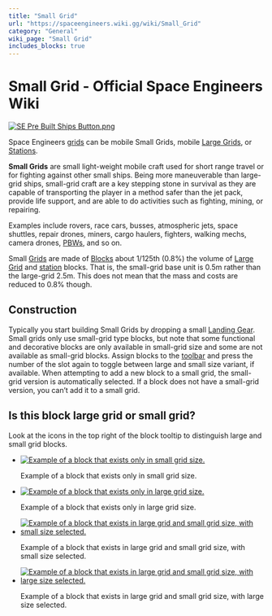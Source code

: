 ```yaml
---
title: "Small Grid"
url: "https://spaceengineers.wiki.gg/wiki/Small_Grid"
category: "General"
wiki_page: "Small Grid"
includes_blocks: true
---
```


# Small Grid - Official Space Engineers Wiki

[![SE Pre Built Ships Button.png](https://spaceengineers.wiki.gg/images/thumb/SE_Pre_Built_Ships_Button.png/300px-SE_Pre_Built_Ships_Button.png?12d996)](https://spaceengineers.wiki.gg/wiki/File:SE_Pre_Built_Ships_Button.png)

Space Engineers [grids](https://spaceengineers.wiki.gg/wiki/Grid "Grid") can be mobile Small Grids, mobile [Large Grids](https://spaceengineers.wiki.gg/wiki/Large_Grid "Large Grid"), or [Stations](https://spaceengineers.wiki.gg/wiki/Station "Station").

**Small Grids** are small light-weight mobile craft used for short range travel or for fighting against other small ships. Being more maneuverable than large-grid ships, small-grid craft are a key stepping stone in survival as they are capable of transporting the player in a method safer than the jet pack, provide life support, and are able to do activities such as fighting, mining, or repairing.

Examples include rovers, race cars, busses, atmospheric jets, space shuttles, repair drones, miners, cargo haulers, fighters, walking mechs, camera drones, [PBWs](https://spaceengineers.wiki.gg/wiki/Player_Built_Weapons "Player Built Weapons"), and so on.

Small [Grids](https://spaceengineers.wiki.gg/wiki/Grid "Grid") are made of [Blocks](https://spaceengineers.wiki.gg/wiki/Blocks "Blocks") about 1/125th (0.8%) the volume of [Large Grid](https://spaceengineers.wiki.gg/wiki/Large_Grid "Large Grid") and [station](https://spaceengineers.wiki.gg/wiki/Station "Station") blocks. That is, the small-grid base unit is 0.5m rather than the large-grid 2.5m. This does not mean that the mass and costs are reduced to 0.8% though.

## Construction

Typically you start building Small Grids by dropping a small [Landing Gear](https://spaceengineers.wiki.gg/wiki/Landing_Gear "Landing Gear"). Small grids only use small-grid type blocks, but note that some functional and decorative blocks are only available in small-grid size and some are not available as small-grid blocks. Assign blocks to the [toolbar](https://spaceengineers.wiki.gg/wiki/Tool_Bar "Tool Bar") and press the number of the slot again to toggle between large and small size variant, if available. When attempting to add a new block to a small grid, the small-grid version is automatically selected. If a block does not have a small-grid version, you can’t add it to a small grid.

## Is this block large grid or small grid?

Look at the icons in the top right of the block tooltip to distinguish large and small grid blocks.

*   [![Example of a block that exists only in small grid size.](https://spaceengineers.wiki.gg/images/thumb/Large-grid-vs-small-grid-only-small.jpg/120px-Large-grid-vs-small-grid-only-small.jpg?cf7d05)](https://spaceengineers.wiki.gg/wiki/File:Large-grid-vs-small-grid-only-small.jpg "Example of a block that exists only in small grid size.")
    
    Example of a block that exists only in small grid size.
    
*   [![Example of a block that exists only in large grid size.](https://spaceengineers.wiki.gg/images/thumb/Large-grid-vs-small-grid-only-large.jpg/120px-Large-grid-vs-small-grid-only-large.jpg?39ec07)](https://spaceengineers.wiki.gg/wiki/File:Large-grid-vs-small-grid-only-large.jpg "Example of a block that exists only in large grid size.")
    
    Example of a block that exists only in large grid size.
    
*   [![Example of a block that exists in large grid and small grid size, with small size selected.](https://spaceengineers.wiki.gg/images/thumb/Large-grid-vs-small-grid-selected-small.jpg/120px-Large-grid-vs-small-grid-selected-small.jpg?a762dd)](https://spaceengineers.wiki.gg/wiki/File:Large-grid-vs-small-grid-selected-small.jpg "Example of a block that exists in large grid and small grid size, with small size selected.")
    
    Example of a block that exists in large grid and small grid size, with small size selected.
    
*   [![Example of a block that exists in large grid and small grid size, with large size selected.](https://spaceengineers.wiki.gg/images/thumb/Large-grid-vs-small-grid-selected-large.jpg/120px-Large-grid-vs-small-grid-selected-large.jpg?9b75ce)](https://spaceengineers.wiki.gg/wiki/File:Large-grid-vs-small-grid-selected-large.jpg "Example of a block that exists in large grid and small grid size, with large size selected.")
    
    Example of a block that exists in large grid and small grid size, with large size selected.